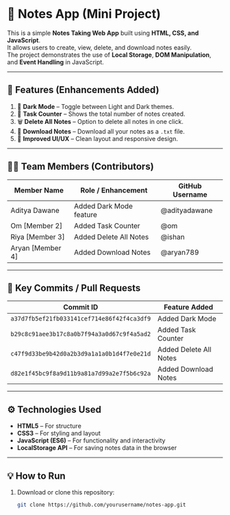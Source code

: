 # 🧠 Notes App (Mini Project)

This is a simple **Notes Taking Web App** built using **HTML, CSS, and JavaScript**.  
It allows users to create, view, delete, and download notes easily.  
The project demonstrates the use of **Local Storage**, **DOM Manipulation**, and **Event Handling** in JavaScript.

---

## 🚀 Features (Enhancements Added)

1. 🌙 **Dark Mode** – Toggle between Light and Dark themes.  
2. 🧮 **Task Counter** – Shows the total number of notes created.  
3. 🗑️ **Delete All Notes** – Option to delete all notes in one click.  
4. 💾 **Download Notes** – Download all your notes as a `.txt` file.  
5. 🎨 **Improved UI/UX** – Clean layout and responsive design.

---

## 🧑‍💻 Team Members (Contributors)

| Member Name | Role / Enhancement | GitHub Username |
|--------------|--------------------|-----------------|
| Aditya Dawane | Added Dark Mode feature | @adityadawane |
| Om [Member 2] | Added Task Counter | @om |
| Riya [Member 3] | Added Delete All Notes | @ishan |
| Aryan [Member 4] | Added Download Notes | @aryan789 |

---

## 🔑 Key Commits / Pull Requests

| Commit ID | Feature Added |
|------------|----------------|
| `a37d7fb5ef21fb033141cef714e86f42f4ca3df9` | Added Dark Mode |
| `b29c8c91aee3b17c8a0b7f94a3a0d67c9f4a5ad2` | Added Task Counter |
| `c47f9d33be9b42d0a2b3d9a1a1a0b1d4f7e0e21d` | Added Delete All Notes |
| `d82e1f45bc9f8a9d11b9a81a7d99a2e7f5b6c92a` | Added Download Notes |

---

## ⚙️ Technologies Used

- **HTML5** – For structure  
- **CSS3** – For styling and layout  
- **JavaScript (ES6)** – For functionality and interactivity  
- **LocalStorage API** – For saving notes data in the browser

---

## 💡 How to Run

1. Download or clone this repository:
   ```bash
   git clone https://github.com/yourusername/notes-app.git
